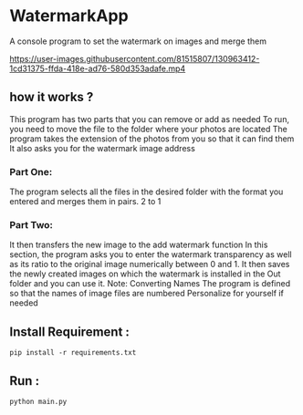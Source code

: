 # WatermarkApp
A console program to set the watermark on images and merge them



https://user-images.githubusercontent.com/81515807/130963412-1cd31375-ffda-418e-ad76-580d353adafe.mp4



## how it works ?
This program has two parts that you can remove or add as needed
To run, you need to move the file to the folder where your photos are located
The program takes the extension of the photos from you so that it can find them
It also asks you for the watermark image address

### Part One:
The program selects all the files in the desired folder with the format you entered and merges them in pairs. 2 to 1

### Part Two:
It then transfers the new image to the add watermark function
In this section, the program asks you to enter the watermark transparency as well as its ratio to the original image numerically between 0 and 1.
It then saves the newly created images on which the watermark is installed in the Out folder and you can use it.
Note: Converting Names The program is defined so that the names of image files are numbered
Personalize for yourself if needed



## Install Requirement :
```
pip install -r requirements.txt
```

## Run :
```
python main.py
```
